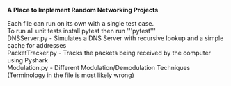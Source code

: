 **A Place to Implement Random Networking Projects**

Each file can run on its own with a single test case.\
To run all unit tests install pytest then run '''pytest'''\
DNSServer.py - Simulates a DNS Server with recursive lookup and a simple cache for addresses\
PacketTracker.py - Tracks the packets being received by the computer using Pyshark\
Modulation.py - Different Modulation/Demodulation Techniques (Terminology in the file is most likely wrong)
